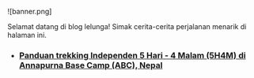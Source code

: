---
---

![banner.png]

Selamat datang di blog lelunga!
Simak cerita-cerita perjalanan menarik di halaman ini.

- ### [Panduan trekking Independen 5 Hari - 4 Malam (5H4M) di Annapurna Base Camp (ABC), Nepal](/posts/trekking-independen-ke-annapurna-base-camp)
